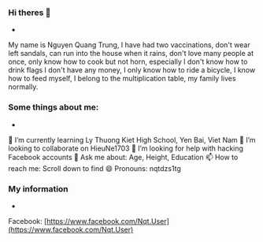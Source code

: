 ### Hi theres 👋
-
My name is Nguyen Quang Trung, I have had two vaccinations, don't wear left sandals, can run into the house when it rains, don't love many people at once, only know how to cook but not horn, especially I don't know how to drink flags I don't have any money, I only know how to ride a bicycle, I know how to feed myself, I belong to the multiplication table, my family lives normally.


### Some things about me:
-
🌱 I’m currently learning Ly Thuong Kiet High School, Yen Bai, Viet Nam
👯 I’m looking to collaborate on HieuNe1703
🤔 I’m looking for help with hacking Facebook accounts
💬 Ask me about: Age, Height, Education
📫 How to reach me: Scroll down to find
😄 Pronouns: nqtdzs1tg


### My information
-
Facebook: [https://www.facebook.com/Nqt.User](https://www.facebook.com/Nqt.User)
